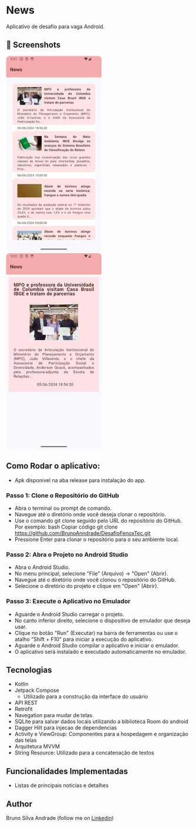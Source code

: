 # News
Aplicativo de desafio para vaga Android. 

## :camera_flash: Screenshots
<!-- You can add more screenshots here if you like -->
<img src="/result/imagem1.png" width="260">&emsp;<img src="/result/imagem2.png" width="260">&emsp;

## Como Rodar o aplicativo:
- Apk disponivel na aba release para instalação do app. 

### Passo 1: Clone o Repositório do GitHub

- Abra o terminal ou prompt de comando.
- Navegue até o diretório onde você deseja clonar o repositório.
- Use o comando git clone seguido pelo URL do repositório do GitHub. Por exemplo: bash Copiar código git clone https://github.com/BrunoAnndrade/DesafioFenoxTec.git
- Pressione Enter para clonar o repositório para o seu ambiente local.

### Passo 2: Abra o Projeto no Android Studio

- Abra o Android Studio.
- No menu principal, selecione "File" (Arquivo) -> "Open" (Abrir).
- Navegue até o diretório onde você clonou o repositório do GitHub.
- Selecione o diretório do projeto e clique em "Open" (Abrir).

### Passo 3: Execute o Aplicativo no Emulador

- Aguarde o Android Studio carregar o projeto.
- No canto inferior direito, selecione o dispositivo de emulador que deseja usar.
- Clique no botão "Run" (Executar) na barra de ferramentas ou use o atalho "Shift + F10" para iniciar a execução do aplicativo.
- Aguarde o Android Studio compilar o aplicativo e iniciar o emulador.
- O aplicativo será instalado e executado automaticamente no emulador.

## Tecnologias

* Kotlin
* Jetpack Compose
  - Utilizado para a construção da interface do usuário
* API REST
* Retrofit
* Navegation para mudar de telas
* SQLite para salvar dados locais utilizando a biblioteca Room do android
* Dagger Hilt para injecao de dependencias
* Activity e ViewGroup: Componentes para a hospedagem e organização das telas
* Arquitetura MVVM
* String Resource: Utilizado para a concatenação de textos
  
## Funcionalidades Implementadas

* Listas de principais noticias e detalhes


## Author
Bruno Silva Andrade (follow me on [Linkedin](https://www.linkedin.com/in/brunoanndrad/))
